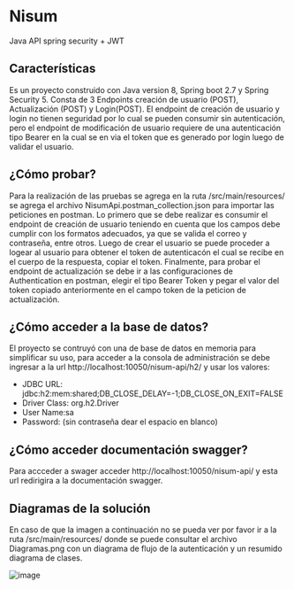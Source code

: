 # Nisum
Java API spring security + JWT
## Características
Es un proyecto construido con Java version 8, Spring boot 2.7 y Spring Security 5. Consta de 3 Endpoints creación de usuario (POST), Actualización (POST) y Login(POST). El endpoint de creación de usuario y login no tienen seguridad por lo cual se pueden consumir sin autenticación, pero el endpoint de modificación de usuario requiere de una autenticación tipo Bearer en la cual se en via el token que es generado por login luego de validar el usuario.
## ¿Cómo probar?
Para la realización de las pruebas se agrega en la ruta /src/main/resources/ se agrega el archivo NisumApi.postman_collection.json para importar las peticiones en postman. Lo primero que se debe realizar es consumir el endpoint de creación de usuario teniendo en cuenta que los campos debe cumplir con los formatos adecuados, ya que se valida el correo y contraseña, entre otros. Luego de crear el usuario se puede proceder a logear al usuario para obtener el token de autenticacón el cual se recibe en el cuerpo de la respuesta, copiar el token. Finalmente, para probar el endpoint de actualización se debe ir a las configuraciones de Authentication en postman, elegir el tipo Bearer Token y pegar el valor del token copiado anteriormente en el campo token de la peticion de actualización.

## ¿Cómo acceder a la base de datos?
El proyecto se contruyó con una de base de datos en memoria para simplificar su uso, para acceder a la consola de administración se debe ingresar a la url http://localhost:10050/nisum-api/h2/ y usar los valores:
 - JDBC URL: jdbc:h2:mem:shared;DB_CLOSE_DELAY=-1;DB_CLOSE_ON_EXIT=FALSE
 - Driver Class: org.h2.Driver
 - User Name:sa
 - Password:  (sin contraseña dear el espacio en blanco)

## ¿Cómo acceder documentación swagger?

Para accceder a swager acceder http://localhost:10050/nisum-api/ y esta url redirigira a la documentación swagger.

## Diagramas de la solución
En caso de que la imagen a continuación no se pueda ver por favor ir a la ruta /src/main/resources/ donde se puede consultar el archivo Diagramas.png con un diagrama de flujo de la autenticación y un resumido diagrama de clases.

![image](https://github.com/james077/Nisum/assets/28771204/54ff20bb-df45-4647-9c22-b05f5387c667)



